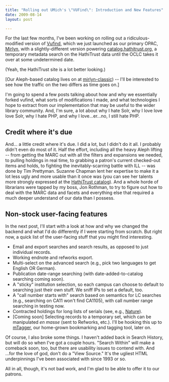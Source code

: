 ```yaml
---
title: "Rolling out UMich's \"VUFind\": Introduction and New Features"
date: 2009-08-14
layout: post

---
```


<p>For the last few months, I've been working on rolling out a ridiculous-modified version of <a href="http://vufind.org/">Vufind</a>, which we just launched as our primary OPAC, <a href="http://mirlyn.lib.umich.edu/">Mirlyn</a>, with a slightly-different version powering <a href="http://catalog.hathitrust.org/">catalog.hathitrust.org</a>, a temporary metadata search on the HathiTrust data until the OCLC takes it over at some undetermined date.</p>

<p>(Yeah, the HathiTrust site is a lot better looking.)</p>

<p>[Our Aleph-based catalog lives on at <a href="http://mirlyn-classic.lib.umich.edu">mirlyn-classic</a>) -- I'll be interested to see how the traffic on the two differs as time goes on.]</p>

<p>I'm going to spend a few posts talking about how and why we essentially forked vufind, what sorts of modifications I made, and what technologies I hope to extract from our implementation that may be useful to the wider library community. And, I'm sure, a lot about why I hate Solr, why I love love love Solr, why I hate PHP, and why I love...er...no, I still hate PHP.</p>

<h2>Credit where it's due</h2>

<p>And... a little credit where it's due. I did a lot, but I didn't do it all.
  I probably didn't even do most of it. Half the effort, including all the heavy Aleph lifting -- from getting the MARC out with all the filters and expansions we needed, to pulling holdings in real time, to grabbing a patron's current checked-out items and holds, to fighting the inevitably-scarring battle with ILL -- was done by Tim Prettyman. Suzanne Chapman lent her expertise to make it a lot less ugly and more usable than it once was (you can see her talents more strongly expressed at the <a href="http://catalog.hathitrust.org/">HathiTrust catalog</a>). And a whole horde of librarians were tapped by my boss, Jon Rothman, to try to figure out how to deal with the MARC data and facets and everything else that required a much deeper understand of our data than I possess. </p>


<h2>Non-stock user-facing features</h2>
<p>In the next post, I'll start with a look at how and why we changed the backend and what I'd do differently if I were starting from scratch. But right now, a quick list of the user-facing stuff that you might find interesting.</p>

<ul>
  <li>Email and export searches and search results, as opposed to just individual records.</li>
  <li>Working endnote and refworks export.</li>
  <li>Multi-select on the advanced search (e.g., pick two languages to get English OR German).</li>
  <li>Publication date-range searching (with date-added-to-catalog searching coming soon).</li>
  <li>A "sticky" institution selection, so each campus can choose to default to searching just their own stuff. We sniff IPs to set a default, too.</li>
  <li>A "call number starts with" search based on semantics for LC searches (e.g., searching on CA11 won't find CA1105), with call number range searching in testing now.</li>
  <li>Contracted holdings for long lists of serials (see, e.g., <a href="http://mirlyn.lib.umich.edu/Record/000637680">Nature</a>).
    <li>[Coming soon] Selecting records to a temporary set, which can be manipulated <em>en masse</em> (sent to Refworks, etc.). I'll be hooking this up to <a href="http://www.lib.umich.edu/mtagger/">mTagger</a>, our home-grown bookmarking and tagging tool, later on.
</ul>


<p>Of course, I also broke some things. I haven't added back in Search History, but will do so when I've got a couple hours. "Search Within" will make a comeback soon, too, but there are usability issues to contend with. And ...for the love of god, don't do a "View Source." It's the ugliest HTML underpinnings I've been associated with since 1993 or so.</p>

<p>All in all, though, it's not bad work, and I'm glad to be able to offer it to our patrons.</p>
